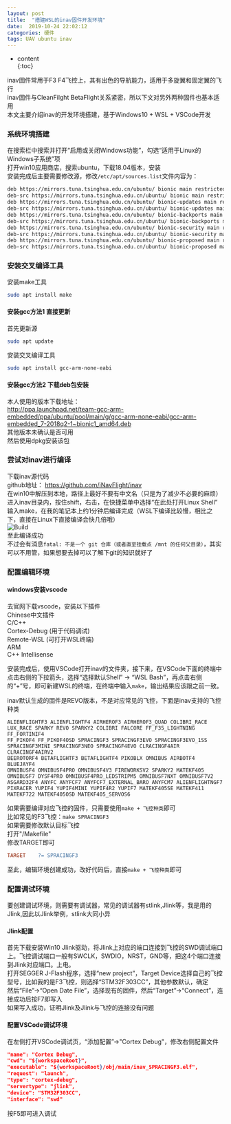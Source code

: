 ```yaml
---  
layout: post  
title:  "搭建WSL的inav固件开发环境"  
date:  2019-10-24 22:02:12  
categories: 硬件  
tags: UAV ubuntu inav  
---  
```


* content  
{:toc}  

inav固件常用于F3 F4飞控上，其有出色的导航能力，适用于多旋翼和固定翼的飞行  
inav固件与CleanFilght BetaFlight关系紧密，所以下文对另外两种固件也基本适用  
本文主要介绍inav的开发环境搭建，基于Windows10 + WSL + VSCode开发  

### 系统环境搭建  
在搜索栏中搜索并打开“启用或关闭Windows功能”，勾选“适用于Linux的Windows子系统”项  
打开win10应用商店，搜索ubuntu，下载18.04版本，安装  
安装完成后主要需要修改源，修改```/etc/apt/sources.list```文件内容为：  

``` bash
deb https://mirrors.tuna.tsinghua.edu.cn/ubuntu/ bionic main restricted universe multiverse  
deb-src https://mirrors.tuna.tsinghua.edu.cn/ubuntu/ bionic main restricted universe multiverse  
deb https://mirrors.tuna.tsinghua.edu.cn/ubuntu/ bionic-updates main restricted universe multiverse  
deb-src https://mirrors.tuna.tsinghua.edu.cn/ubuntu/ bionic-updates main restricted universe multiverse  
deb https://mirrors.tuna.tsinghua.edu.cn/ubuntu/ bionic-backports main restricted universe multiverse  
deb-src https://mirrors.tuna.tsinghua.edu.cn/ubuntu/ bionic-backports main restricted universe multiverse  
deb https://mirrors.tuna.tsinghua.edu.cn/ubuntu/ bionic-security main restricted universe multiverse  
deb-src https://mirrors.tuna.tsinghua.edu.cn/ubuntu/ bionic-security main restricted universe multiverse  
deb https://mirrors.tuna.tsinghua.edu.cn/ubuntu/ bionic-proposed main restricted universe multiverse  
deb-src https://mirrors.tuna.tsinghua.edu.cn/ubuntu/ bionic-proposed main restricted universe multiverse  
```  

### 安装交叉编译工具  
安装make工具  
``` bash 
sudo apt install make  
```  
#### 安装gcc方法1 直接更新  
首先更新源  
``` bash 
sudo apt update  
```  
安装交叉编译工具  
``` bash 
sudo apt install gcc-arm-none-eabi  
```  
#### 安装gcc方法2 下载deb包安装  
本人使用的版本下载地址：  
http://ppa.launchpad.net/team-gcc-arm-embedded/ppa/ubuntu/pool/main/g/gcc-arm-none-eabi/gcc-arm-embedded_7-2018q2-1~bionic1_amd64.deb  
其他版本未确认是否可用  
然后使用dpkg安装该包  

### 尝试对inav进行编译  
下载inav源代码  
github地址： https://github.com/iNavFlight/inav  
在win10中解压到本地，路径上最好不要有中文名（只是为了减少不必要的麻烦）  
进入inav目录内，按住shift，右击，在快捷菜单中选择“在此处打开Linux Shell”  
输入make，在我的笔记本上约1分钟后编译完成（WSL下编译比较慢，相比之下，直接在Linux下直接编译会快几倍哦）  
![Build]({{site.baseurl}}/images/inavenvsetup/build.png)  
至此编译成功  
不过会有消息```fatal: 不是一个 git 仓库（或者直至挂载点 /mnt 的任何父目录）```，其实可以不用管，如果想要去掉可以了解下git的知识就好了  

### 配置编辑环境  
#### windows安装vscode  
去官网下载vscode，安装以下插件  
Chinese中文插件  
C/C++  
Cortex-Debug  (用于代码调试)  
Remote-WSL   (可打开WSL终端)  
ARM  
C++ Intellisense  

安装完成后，使用VSCode打开inav的文件夹，接下来，在VSCode下面的终端中点击右侧的下拉箭头，选择“选择默认Shell” -> “WSL Bash”，再点击右侧的“+”号，即可新建WSL的终端，在终端中输入```make```，输出结果应该跟之前一致。  

inav默认生成的固件是REVO版本，不是对应常见的飞控，下面是inav支持的飞控种类  
```  
ALIENFLIGHTF3 ALIENFLIGHTF4 AIRHEROF3 AIRHEROF3_QUAD COLIBRI_RACE  
LUX_RACE SPARKY REVO SPARKY2 COLIBRI FALCORE FF_F35_LIGHTNING FF_FORTINIF4  
FF_PIKOF4 FF_PIKOF4OSD SPRACINGF3 SPRACINGF3EVO SPRACINGF3EVO_1SS  
SPRACINGF3MINI SPRACINGF3NEO SPRACINGF4EVO CLRACINGF4AIR CLRACINGF4AIRV2  
BEEROTORF4 BETAFLIGHTF3 BETAFLIGHTF4 PIKOBLX OMNIBUS AIRBOTF4 BLUEJAYF4  
OMNIBUSF4 OMNIBUSF4PRO OMNIBUSF4V3 FIREWORKSV2 SPARKY2 MATEKF405  
OMNIBUSF7 DYSF4PRO OMNIBUSF4PRO_LEDSTRIPM5 OMNIBUSF7NXT OMNIBUSF7V2  
ASGARD32F4 ANYFC ANYFCF7 ANYFCF7_EXTERNAL_BARO ANYFCM7 ALIENFLIGHTNGF7  
PIXRACER YUPIF4 YUPIF4MINI YUPIF4R2 YUPIF7 MATEKF405SE MATEKF411  
MATEKF722 MATEKF405OSD MATEKF405_SERVOS6  
```  
如果需要编译对应飞控的固件，只需要使用```make + 飞控种类```即可  
比如常见的F3飞控：```make SPRACINGF3```  
如果需要修改默认目标飞控  
打开"/Makefile"  
修改TARGET即可  
``` makefile
TARGET    ?= SPRACINGF3  
```  

至此，编辑环境创建成功，改好代码后，直接```make + 飞控种类```即可  

### 配置调试环境  
要创建调试环境，则需要有调试器，常见的调试器有stlink,Jlink等，我是用的Jlink,因此以Jlink举例，stlink大同小异  
#### Jlink配置  
首先下载安装Win10 Jlink驱动，将Jlink上对应的端口连接到飞控的SWD调试端口上。飞控调试端口一般有SWCLK，SWDIO，NRST，GND等，把这4个端口连接到Jlink对应端口。上电。  
打开SEGGER J-Flash程序，选择“new project”，Target Device选择自己的飞控型号，比如我的是F3飞控，则选择“STM32F303CC”，其他参数默认，确定  
然后“File”->“Open Date File”，选择现有的固件，然后“Target”->“Connect”，连接成功后按F7即写入  
如果写入成功，证明Jlink及Jlink与飞控的连接没有问题  

#### 配置VSCode调试环境  
在左侧打开VSCode调试页，“添加配置”->"Cortex Debug"，修改右侧配置文件  
``` json 
"name": "Cortex Debug",  
"cwd": "${workspaceRoot}",  
"executable": "${workspaceRoot}/obj/main/inav_SPRACINGF3.elf",  
"request": "launch",  
"type": "cortex-debug",  
"servertype": "jlink",  
"device": "STM32F303CC",  
"interface": "swd"  
```  
按F5即可进入调试  
